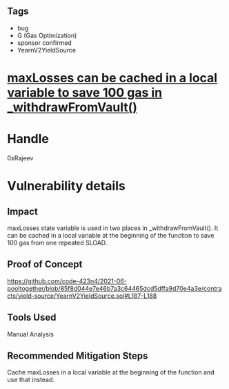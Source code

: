 ## Tags

- bug
- G (Gas Optimization)
- sponsor confirmed
- YearnV2YieldSource

# [maxLosses can be cached in a local variable to save 100 gas in _withdrawFromVault()](https://github.com/code-423n4/2021-06-pooltogether-findings/issues/46) 

# Handle

0xRajeev


# Vulnerability details

## Impact

maxLosses state variable is used in two places in _withdrawFromVault(). It can be cached in a local variable  at the beginning of the function to save 100 gas from one repeated SLOAD.


## Proof of Concept

https://github.com/code-423n4/2021-06-pooltogether/blob/85f8d044e7e46b7a3c64465dcd5dffa9d70e4a3e/contracts/yield-source/YearnV2YieldSource.sol#L187-L188

## Tools Used

Manual Analysis

## Recommended Mitigation Steps

Cache maxLosses in a local variable at the beginning of the function and use that instead.

